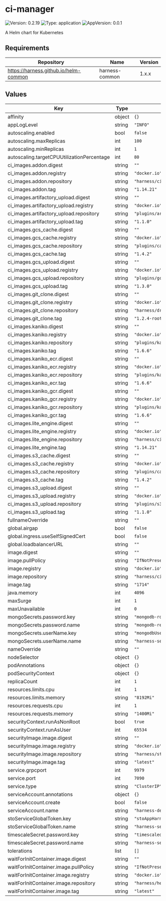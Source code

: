 # ci-manager

![Version: 0.2.19](https://img.shields.io/badge/Version-0.2.19-informational?style=flat-square) ![Type: application](https://img.shields.io/badge/Type-application-informational?style=flat-square) ![AppVersion: 0.0.1](https://img.shields.io/badge/AppVersion-0.0.1-informational?style=flat-square)

A Helm chart for Kubernetes

## Requirements

| Repository | Name | Version |
|------------|------|---------|
| https://harness.github.io/helm-common | harness-common | 1.x.x |

## Values

| Key | Type | Default | Description |
|-----|------|---------|-------------|
| affinity | object | `{}` |  |
| appLogLevel | string | `"INFO"` |  |
| autoscaling.enabled | bool | `false` |  |
| autoscaling.maxReplicas | int | `100` |  |
| autoscaling.minReplicas | int | `1` |  |
| autoscaling.targetCPUUtilizationPercentage | int | `80` |  |
| ci_images.addon.digest | string | `""` |  |
| ci_images.addon.registry | string | `"docker.io"` |  |
| ci_images.addon.repository | string | `"harness/ci-addon"` |  |
| ci_images.addon.tag | string | `"1.14.21"` |  |
| ci_images.artifactory_upload.digest | string | `""` |  |
| ci_images.artifactory_upload.registry | string | `"docker.io"` |  |
| ci_images.artifactory_upload.repository | string | `"plugins/artifactory"` |  |
| ci_images.artifactory_upload.tag | string | `"1.1.0"` |  |
| ci_images.gcs_cache.digest | string | `""` |  |
| ci_images.gcs_cache.registry | string | `"docker.io"` |  |
| ci_images.gcs_cache.repository | string | `"plugins/cache"` |  |
| ci_images.gcs_cache.tag | string | `"1.4.2"` |  |
| ci_images.gcs_upload.digest | string | `""` |  |
| ci_images.gcs_upload.registry | string | `"docker.io"` |  |
| ci_images.gcs_upload.repository | string | `"plugins/gcs"` |  |
| ci_images.gcs_upload.tag | string | `"1.3.0"` |  |
| ci_images.git_clone.digest | string | `""` |  |
| ci_images.git_clone.registry | string | `"docker.io"` |  |
| ci_images.git_clone.repository | string | `"harness/drone-git"` |  |
| ci_images.git_clone.tag | string | `"1.2.4-rootless"` |  |
| ci_images.kaniko.digest | string | `""` |  |
| ci_images.kaniko.registry | string | `"docker.io"` |  |
| ci_images.kaniko.repository | string | `"plugins/kaniko"` |  |
| ci_images.kaniko.tag | string | `"1.6.6"` |  |
| ci_images.kaniko_ecr.digest | string | `""` |  |
| ci_images.kaniko_ecr.registry | string | `"docker.io"` |  |
| ci_images.kaniko_ecr.repository | string | `"plugins/kaniko-ecr"` |  |
| ci_images.kaniko_ecr.tag | string | `"1.6.6"` |  |
| ci_images.kaniko_gcr.digest | string | `""` |  |
| ci_images.kaniko_gcr.registry | string | `"docker.io"` |  |
| ci_images.kaniko_gcr.repository | string | `"plugins/kaniko-gcr"` |  |
| ci_images.kaniko_gcr.tag | string | `"1.6.6"` |  |
| ci_images.lite_engine.digest | string | `""` |  |
| ci_images.lite_engine.registry | string | `"docker.io"` |  |
| ci_images.lite_engine.repository | string | `"harness/ci-lite-engine"` |  |
| ci_images.lite_engine.tag | string | `"1.14.21"` |  |
| ci_images.s3_cache.digest | string | `""` |  |
| ci_images.s3_cache.registry | string | `"docker.io"` |  |
| ci_images.s3_cache.repository | string | `"plugins/cache"` |  |
| ci_images.s3_cache.tag | string | `"1.4.2"` |  |
| ci_images.s3_upload.digest | string | `""` |  |
| ci_images.s3_upload.registry | string | `"docker.io"` |  |
| ci_images.s3_upload.repository | string | `"plugins/s3"` |  |
| ci_images.s3_upload.tag | string | `"1.1.0"` |  |
| fullnameOverride | string | `""` |  |
| global.airgap | bool | `false` |  |
| global.ingress.useSelfSignedCert | bool | `false` |  |
| global.loadbalancerURL | string | `""` |  |
| image.digest | string | `""` |  |
| image.pullPolicy | string | `"IfNotPresent"` |  |
| image.registry | string | `"docker.io"` |  |
| image.repository | string | `"harness/ci-manager-signed"` |  |
| image.tag | string | `"1714"` |  |
| java.memory | int | `4096` |  |
| maxSurge | int | `1` |  |
| maxUnavailable | int | `0` |  |
| mongoSecrets.password.key | string | `"mongodb-root-password"` |  |
| mongoSecrets.password.name | string | `"mongodb-replicaset-chart"` |  |
| mongoSecrets.userName.key | string | `"mongodbUsername"` |  |
| mongoSecrets.userName.name | string | `"harness-secrets"` |  |
| nameOverride | string | `""` |  |
| nodeSelector | object | `{}` |  |
| podAnnotations | object | `{}` |  |
| podSecurityContext | object | `{}` |  |
| replicaCount | int | `1` |  |
| resources.limits.cpu | int | `1` |  |
| resources.limits.memory | string | `"8192Mi"` |  |
| resources.requests.cpu | int | `1` |  |
| resources.requests.memory | string | `"1400Mi"` |  |
| securityContext.runAsNonRoot | bool | `true` |  |
| securityContext.runAsUser | int | `65534` |  |
| securityImage.image.digest | string | `""` |  |
| securityImage.image.registry | string | `"docker.io"` |  |
| securityImage.image.repository | string | `"harness/sto-plugin"` |  |
| securityImage.image.tag | string | `"latest"` |  |
| service.grpcport | int | `9979` |  |
| service.port | int | `7090` |  |
| service.type | string | `"ClusterIP"` |  |
| serviceAccount.annotations | object | `{}` |  |
| serviceAccount.create | bool | `false` |  |
| serviceAccount.name | string | `"harness-default"` |  |
| stoServiceGlobalToken.key | string | `"stoAppHarnessToken"` |  |
| stoServiceGlobalToken.name | string | `"harness-secrets"` |  |
| timescaleSecret.password.key | string | `"timescaledbPostgresPassword"` |  |
| timescaleSecret.password.name | string | `"harness-secrets"` |  |
| tolerations | list | `[]` |  |
| waitForInitContainer.image.digest | string | `""` |  |
| waitForInitContainer.image.pullPolicy | string | `"IfNotPresent"` |  |
| waitForInitContainer.image.registry | string | `"docker.io"` |  |
| waitForInitContainer.image.repository | string | `"harness/helm-init-container"` |  |
| waitForInitContainer.image.tag | string | `"latest"` |  |

